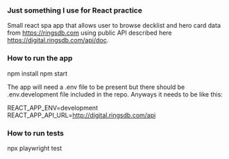 ### Just something I use for React practice
Small react spa app that allows user to browse decklist and hero card data from https://ringsdb.com using public API described here https://digital.ringsdb.com/api/doc.


### How to run the app
npm install
npm start

The app will need a .env file to be present but there should be .env.development file included in the repo. Anyways it needs to be like this:

REACT_APP_ENV=development
REACT_APP_API_URL=http://digital.ringsdb.com/api

### How to run tests

npx playwright test








